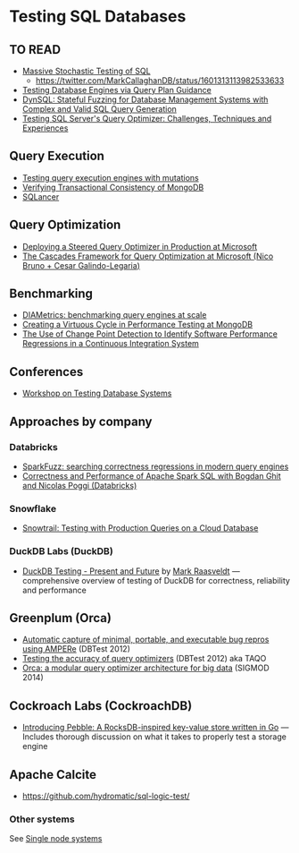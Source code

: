# Testing SQL Databases

## TO READ 
* [Massive Stochastic Testing of SQL](https://www.vldb.org/conf/1998/p618.pdf)
  * https://twitter.com/MarkCallaghanDB/status/1601313113982533633
* [Testing Database Engines via Query Plan Guidance](http://jinshengba.me/assets/pdf/qpg_icse23.pdf)
* [DynSQL: Stateful Fuzzing for Database Management Systems with Complex and Valid SQL Query Generation](https://www.usenix.org/system/files/sec23summer_60-jiang_zu_ming-prepub.pdf)
* [Testing SQL Server's Query Optimizer: Challenges, Techniques and Experiences](https://scholar.google.com/scholar?hl=en&as_sdt=0%2C48&q=Testing+SQL+Server%E2%80%99s+Query+Optimizer%3A+Challenges%2C+Techniques+and+Experiences&btnG=)

## Query Execution
* [Testing query execution engines with mutations](https://dl.acm.org/doi/pdf/10.1145/3395032.3395322) 
* [Verifying Transactional Consistency of MongoDB](https://arxiv.org/abs/2111.14946)
* [SQLancer](https://github.com/sqlancer/sqlancer)


## Query Optimization
* [Deploying a Steered Query Optimizer in Production at Microsoft](https://dl.acm.org/doi/abs/10.1145/3514221.3526052)
* [The Cascades Framework for Query Optimization at Microsoft (Nico Bruno + Cesar Galindo-Legaria)](https://youtu.be/pQe1LQJiXN0)


## Benchmarking
* [DIAMetrics: benchmarking query engines at scale](https://dl.acm.org/doi/abs/10.14778/3415478.3415551)
* [Creating a Virtuous Cycle in Performance Testing at MongoDB](https://dl.acm.org/doi/10.1145/3427921.3450234)
* [The Use of Change Point Detection to Identify Software Performance Regressions in a Continuous Integration System](https://dl.acm.org/doi/abs/10.1145/3358960.3375791)


## Conferences
* [Workshop on Testing Database Systems](https://dbtest-workshop.github.io/)


## Approaches by company

### Databricks 
* [SparkFuzz: searching correctness regressions in modern query engines](https://dl.acm.org/doi/abs/10.1145/3395032.3395327)
* [Correctness and Performance of Apache Spark SQL with Bogdan Ghit and Nicolas Poggi (Databricks)](https://youtu.be/fddBOZxdUKI)


### Snowflake
* [Snowtrail: Testing with Production Queries on a Cloud Database](https://dl.acm.org/doi/10.1145/3209950.3209958)


### DuckDB Labs (DuckDB)
* [DuckDB Testing - Present and Future](https://youtu.be/BgC79Zt2fPs) by [Mark Raasveldt](https://twitter.com/mraasveldt) — comprehensive overview of testing of DuckDB for correctness, reliability and performance


## Greenplum (Orca)
* [Automatic capture of minimal, portable, and executable bug repros using AMPERe](https://dl.acm.org/doi/10.1145/2304510.2304513) (DBTest 2012)
* [Testing the accuracy of query optimizers](https://dl.acm.org/doi/10.1145/2304510.2304525) (DBTest 2012) aka TAQO
* [Orca: a modular query optimizer architecture for big data](https://dl.acm.org/doi/10.1145/2588555.2595637) (SIGMOD 2014)


## Cockroach Labs (CockroachDB)
* [Introducing Pebble: A RocksDB-inspired key-value store written in Go](https://www.cockroachlabs.com/blog/pebble-rocksdb-kv-store/) 
— Includes thorough discussion on what it takes to properly test a storage engine


## Apache Calcite
* https://github.com/hydromatic/sql-logic-test/


### Other systems
See [Single node systems](https://asatarin.github.io/testing-distributed-systems/#single-node-systems)

